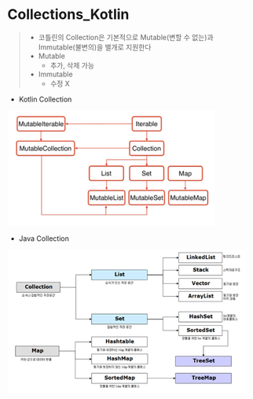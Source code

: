 # Collections_Kotlin

> * 코틀린의 Collection은 기본적으로 Mutable(변할 수 없는)과 Immutable(불변의)을 별개로 지원한다
> * Mutable
>   * 추가, 삭제 가능
> * Immutable
>   * 수정 X



* Kotlin Collection

![image-20200924233649561](Collections_Kotlin.assets/image-20200924233649561.png)

* Java Collection

<img src="Collections_Kotlin.assets/image-20200924233419898.png" alt="image-20200924233419898" style="zoom: 80%;" />